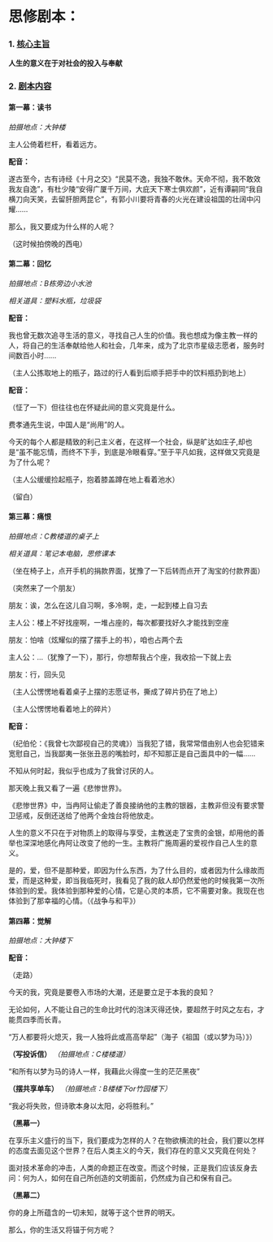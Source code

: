 # 思修剧本：

### 1. <u>核心主旨</u>

**人生的意义在于对社会的投入与奉献**

### 2. <u>剧本内容</u>

#### 第一幕：读书

*拍摄地点：大钟楼*

主人公倚着栏杆，看着远方。

**配音：**

遂古至今，古有诗经《十月之交》“民莫不逸，我独不敢休。天命不彻，我不敢效我友自逸”，有杜少陵“安得广厦千万间，大庇天下寒士俱欢颜”，近有谭嗣同“我自横刀向天笑，去留肝胆两昆仑”，有郭小川要将青春的火光在建设祖国的壮阔中闪耀……

那么，我又要成为什么样的人呢？

（这时候拍傍晚的西电）



#### 第二幕：回忆

*拍摄地点：B栋旁边小水池*

*相关道具：塑料水瓶，垃圾袋*

**配音：**

我也曾无数次追寻生活的意义，寻找自己人生的价值。我也想成为像主教一样的人，将自己的生活奉献给他人和社会，几年来，成为了北京市星级志愿者，服务时间数百小时……

（主人公拣取地上的瓶子，路过的行人看到后顺手把手中的饮料瓶扔到地上）

**配音：**

（怔了一下）但往往也在怀疑此间的意义究竟是什么。

费孝通先生说，中国人是“尚用”的人。

今天的每个人都是精致的利己主义者，在这样一个社会，纵是旷达如庄子,却也是“虽不能忘情，而终不下手，到底是冷眼看穿。”至于平凡如我，这样做又究竟是为了什么呢？

（主人公缓缓捡起瓶子，抱着膝盖蹲在地上看着池水）

（留白）



#### 第三幕：痛恨

*拍摄地点：C教楼道的桌子上*

*相关道具：笔记本电脑，思修课本*



（坐在椅子上，点开手机的捐款界面，犹豫了一下后转而点开了淘宝的付款界面）

（突然来了一个朋友）

朋友：诶，怎么在这儿自习啊，多冷啊，走，一起到楼上自习去

主人公：楼上不好找座啊，一堆占座的，每次都要找好久才能找到空座

朋友：怕啥（炫耀似的摆了摆手上的书），咱也占两个去

主人公：…（犹豫了一下），那行，你想帮我占个座，我收拾一下就上去

朋友：行，回头见

（主人公愣愣地看着桌子上摆的志愿证书，撕成了碎片扔在了地上）

（主人公愣愣地看着地上的碎片）

**配音：**

（纪伯伦：《我曾七次鄙视自己的灵魂》）当我犯了错，我常常借由别人也会犯错来宽慰自己，当我鄙夷一张张丑恶的嘴脸时，却不知那正是自己面具中的一幅……

不知从何时起，我似乎也成为了我曾讨厌的人。



那天晚上我又看了一遍《悲惨世界》。

《悲惨世界》中，当冉阿让偷走了善良接纳他的主教的银器，主教非但没有要求警卫惩戒，反倒还送给了他两个金烛台将他放走。

人生的意义不只在于对物质上的取得与享受，主教送走了宝贵的金银，却用他的善举也深深地感化冉阿让改变了他的一生。主教将广施周遍的爱视作自己人生的意义。

是的，爱，但不是那种爱，即因为什么东西，为了什么目的，或者因为什么缘故而爱，而是这种爱，即当我临死时，我看见了我的敌人却仍然爱他的时候我第一次所体验到的爱。我体验到那种爱的心情，它是心灵的本质，它不需要对象。我现在也体验到了那幸福的心情。（《战争与和平》）



#### 第四幕：觉解

*拍摄地点：大钟楼下*

**配音：**

（走路）

今天的我，究竟是要卷入市场的大潮，还是要立足于本我的良知？

无论如何，人不能让自己的生命比时代的泡沫灭得还快，要超然于时风之左右，才能贯四季而长青。



“万人都要将火熄灭，我一人独将此或高高举起”（海子《祖国（或以梦为马）》）

**（写投诉信）** *（拍摄地点：C楼楼道）*



“和所有以梦为马的诗人一样，我藉此火得度一生的茫茫黑夜”

**（摆共享单车）** *（拍摄地点：B楼楼下or竹园楼下）*



“我必将失败，但诗歌本身以太阳，必将胜利。”



**（黑幕一）**

在享乐主义盛行的当下，我们要成为怎样的人？在物欲横流的社会，我们要以怎样的态度去面见这个世界？在后人类主义的今天，我们存在的意义又究竟在何处？

面对技术革命的冲击，人类的命题正在改变。而这个时候，正是我们应该反身去问：何为人，如何在自己所创造的文明面前，仍然成为自己和保有自己。



**（黑幕二）**

你的身上所蕴含的一切未知，就等于这个世界的明天。

那么，你的生活又将锚于何方呢？